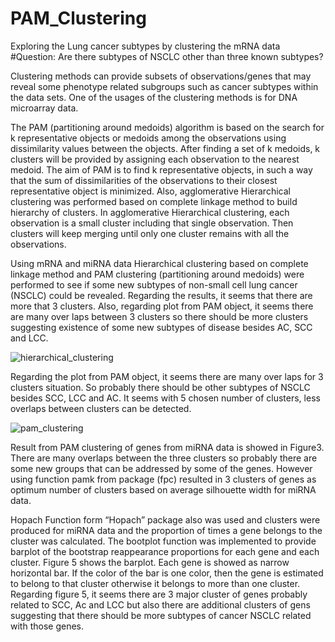 # PAM_Clustering
Exploring the Lung cancer subtypes by clustering the mRNA data
#Question: Are there subtypes of NSCLC other than three known subtypes?

Clustering methods can provide subsets of observations/genes that may reveal some phenotype related subgroups such as cancer subtypes within the data sets. One of the usages of the clustering methods is for DNA microarray data. 

The PAM (partitioning around medoids) algorithm is based on the search for k representative objects or medoids among the observations using dissimilarity values between the objects. After finding a set of k medoids, k clusters will be provided by assigning each observation to the nearest medoid. The aim of PAM is to find k representative objects, in such a way that the sum of dissimilarities of the observations to their closest representative object is minimized. Also, agglomerative Hierarchical clustering was performed based on complete linkage method to build hierarchy of clusters. In agglomerative Hierarchical clustering, each observation is a small cluster including that single observation. Then clusters will keep merging until only one cluster remains with all the observations.


Using mRNA and miRNA data Hierarchical clustering based on complete linkage method and PAM clustering (partitioning around medoids) were performed to see if some new subtypes of non-small cell lung cancer (NSCLC) could be revealed. Regarding the results, it seems that there are more that 3 clusters. Also, regarding plot from PAM object, it seems there are many over laps between 3 clusters so there should be more clusters suggesting existence of some new subtypes of disease besides AC, SCC and LCC. 

![hierarchical_clustering](https://github.com/yzarnegar/PAM_Clustering/issues/1#issue-559910635)



Regarding the plot from PAM object, it seems there are many over laps for 3 clusters situation. So probably there should be other subtypes of NSCLC besides SCC, LCC and AC. It seems with 5 chosen number of clusters, less overlaps between clusters can be detected. 

![pam_clustering](https://github.com/yzarnegar/PAM_Clustering/issues/2#issue-559910909)

Result from PAM clustering of genes from miRNA data is showed in Figure3. There are many overlaps between the three clusters so probably there are some new groups that can be addressed by some of the genes. However using function pamk from package (fpc) resulted in 3 clusters of genes as optimum number of clusters based on average silhouette width for miRNA data. 

Hopach Function form “Hopach” package also was used and clusters were produced for miRNA data and the proportion of times a gene belongs to the cluster was calculated. The bootplot function was implemented to provide barplot of the bootstrap reappearance proportions for each gene and each cluster. Figure 5 shows the barplot. Each gene is showed as narrow horizontal bar. If the color of the bar is one color, then the gene is estimated to belong to that cluster otherwise it belongs to more than one cluster. Regarding figure 5, it seems there are 3 major cluster of genes probably related to SCC, Ac and LCC but also there are additional clusters of gens suggesting that there should be more subtypes of cancer NSCLC related with those genes. 
